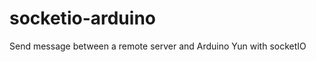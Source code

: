 socketio-arduino
================

Send message between a remote server and Arduino Yun with socketIO
